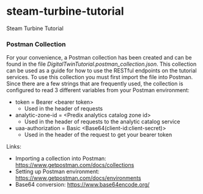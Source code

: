 # steam-turbine-tutorial
Steam Turbine Tutorial

### Postman Collection
For your convenience, a Postman collection has been created and can be found in the file  *DigitalTwinTutorial.postman_collection.json*.
This collection can be used as a guide for how to use the RESTful endpoints on the tutorial services. To use this collection
you must first import the file into Postman. Since there are a few strings that are frequently used, the collection is configured
to read 3 different variables from your Postman environment:

- token = Bearer \<bearer token\>
    - Used in the header of requests
- analytic-zone-id = \<Predix analytics catalog zone id\>
    - Used in the header of requests to the analytic catalog service
- uaa-authorization = Basic \<Base64(client-id:client-secret)\>
    - Used in the header of the request to get your bearer token

Links:
- Importing a collection into Postman: https://www.getpostman.com/docs/collections
- Setting up Postman environment: https://www.getpostman.com/docs/environments
- Base64 conversion: https://www.base64encode.org/
